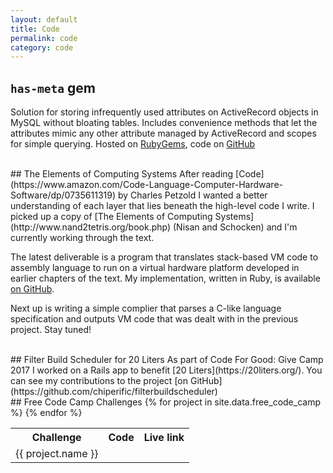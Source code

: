 ```yaml
---
layout: default
title: Code
permalink: code
category: code
---
```


## `has-meta` gem
Solution for storing infrequently used attributes on ActiveRecord objects in MySQL without bloating tables. Includes convenience methods that let the attributes mimic any other attribute managed by ActiveRecord and scopes for simple querying. Hosted on [RubyGems](https://rubygems.org/gems/has-meta), code on [GitHub](https://github.com/protrainings/has-meta)

<br />
## The Elements of Computing Systems
After reading [Code](https://www.amazon.com/Code-Language-Computer-Hardware-Software/dp/0735611319) by Charles Petzold I wanted a better understanding of each layer that lies beneath the high-level code I write. I picked up a copy of [The Elements of Computing Systems](http://www.nand2tetris.org/book.php) (Nisan and Schocken) and I'm currently working through the text.

The latest deliverable is a program that translates stack-based VM code to assembly language to run on a virtual hardware platform developed in earlier chapters of the text. My implementation, written in Ruby, is available [on GitHub](https://www.github.com/dandrust/vm_translator).

Next up is writing a simple complier that parses a C-like language specification and outputs VM code that was dealt with in the previous project. Stay tuned!

<br />
## Filter Build Scheduler for 20 Liters
As part of Code For Good: Give Camp 2017 I worked on a Rails app to benefit [20 Liters](https://20liters.org/). You can see my contributions to the project [on GitHub](https://github.com/chiperific/filterbuildscheduler)

<br />
## Free Code Camp Challenges
<table>
  <tr>
    <th>Challenge</th>
    <th>Code</th>
    <th>Live link</th>
  </tr>
  {% for project in site.data.free_code_camp %}
  <tr>
    <td>{{ project.name }}</td>
    <td>
      <a href='{{ project.code_link }}' target='_blank'>
        <i class='fab fa-github'></i>
      </a>
    </td>
    <td>
      <a href='{{ project.live_link }}' target='_blank'>
        <i class='fas fa-external-link-square-alt'></i>
      </a>
    </td>
  </tr>
  {% endfor %}
</table>
